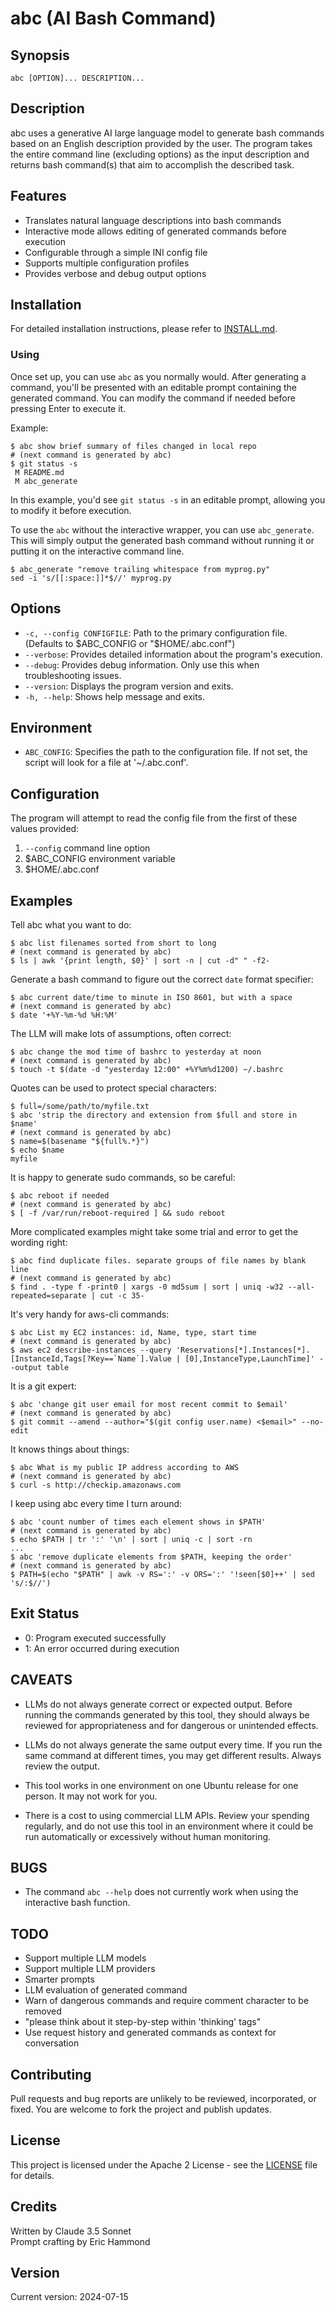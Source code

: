 # abc (AI Bash Command)

## Synopsis

```
abc [OPTION]... DESCRIPTION...
```

## Description

abc uses a generative AI large language model to generate bash commands based on an English description provided by the user. The program takes the entire command line (excluding options) as the input description and returns bash command(s) that aim to accomplish the described task.

## Features

- Translates natural language descriptions into bash commands
- Interactive mode allows editing of generated commands before execution
- Configurable through a simple INI config file
- Supports multiple configuration profiles
- Provides verbose and debug output options

## Installation

For detailed installation instructions, please refer to [INSTALL.md](INSTALL.md).

### Using

Once set up, you can use `abc` as you normally would. After generating a command, you'll be presented with an editable prompt containing the generated command. You can modify the command if needed before pressing Enter to execute it.

Example:

```
$ abc show brief summary of files changed in local repo
# (next command is generated by abc)
$ git status -s
 M README.md
 M abc_generate
```

In this example, you'd see `git status -s` in an editable prompt, allowing you to modify it before execution.

To use the `abc` without the interactive wrapper, you can use `abc_generate`. This will simply output the generated bash command without running it or putting it on the interactive command line.

```
$ abc_generate "remove trailing whitespace from myprog.py"
sed -i 's/[[:space:]]*$//' myprog.py
```

## Options

- `-c, --config CONFIGFILE`: Path to the primary configuration file. (Defaults to $ABC_CONFIG or "$HOME/.abc.conf")
- `--verbose`: Provides detailed information about the program's execution.
- `--debug`: Provides debug information. Only use this when troubleshooting issues.
- `--version`: Displays the program version and exits.
- `-h, --help`: Shows help message and exits.

## Environment

- `ABC_CONFIG`: Specifies the path to the configuration file. If not set, the script will look for a file at '~/.abc.conf'.

## Configuration

The program will attempt to read the config file from the first of these values provided:
1. `--config` command line option
2. $ABC_CONFIG environment variable
3. $HOME/.abc.conf

## Examples

Tell abc what you want to do:

```
$ abc list filenames sorted from short to long
# (next command is generated by abc)
$ ls | awk '{print length, $0}' | sort -n | cut -d" " -f2-
```

Generate a bash command to figure out the correct `date` format specifier:

```
$ abc current date/time to minute in ISO 8601, but with a space
# (next command is generated by abc)
$ date '+%Y-%m-%d %H:%M'
```

The LLM will make lots of assumptions, often correct:

```
$ abc change the mod time of bashrc to yesterday at noon
# (next command is generated by abc)
$ touch -t $(date -d "yesterday 12:00" +%Y%m%d1200) ~/.bashrc
```

Quotes can be used to protect special characters:

```
$ full=/some/path/to/myfile.txt
$ abc 'strip the directory and extension from $full and store in $name'
# (next command is generated by abc)
$ name=$(basename "${full%.*}")
$ echo $name
myfile
```

It is happy to generate sudo commands, so be careful:

```
$ abc reboot if needed
# (next command is generated by abc)
$ [ -f /var/run/reboot-required ] && sudo reboot
```

More complicated examples might take some trial and error to get the wording right:

```
$ abc find duplicate files. separate groups of file names by blank line
# (next command is generated by abc)
$ find . -type f -print0 | xargs -0 md5sum | sort | uniq -w32 --all-repeated=separate | cut -c 35-
```

It's very handy for aws-cli commands:

```
$ abc List my EC2 instances: id, Name, type, start time
# (next command is generated by abc)
$ aws ec2 describe-instances --query 'Reservations[*].Instances[*].[InstanceId,Tags[?Key==`Name`].Value | [0],InstanceType,LaunchTime]' --output table
```

It is a git expert:

```
$ abc 'change git user email for most recent commit to $email'
# (next command is generated by abc)
$ git commit --amend --author="$(git config user.name) <$email>" --no-edit
```

It knows things about things:

```
$ abc What is my public IP address according to AWS
# (next command is generated by abc)
$ curl -s http://checkip.amazonaws.com
```

I keep using abc every time I turn around:

```
$ abc 'count number of times each element shows in $PATH'
# (next command is generated by abc)
$ echo $PATH | tr ':' '\n' | sort | uniq -c | sort -rn
...
$ abc 'remove duplicate elements from $PATH, keeping the order'
# (next command is generated by abc)
$ PATH=$(echo "$PATH" | awk -v RS=':' -v ORS=':' '!seen[$0]++' | sed 's/:$//')
```

## Exit Status

- 0: Program executed successfully
- 1: An error occurred during execution

## CAVEATS

- LLMs do not always generate correct or expected output. Before running the commands generated by this tool, they should always be reviewed for appropriateness and for dangerous or unintended effects.

- LLMs do not always generate the same output every time. If you run the same command at different times, you may get different results. Always review the output.

- This tool works in one environment on one Ubuntu release for one person. It may not work for you.

- There is a cost to using commercial LLM APIs. Review your spending regularly, and do not use this tool in an environment where it could be run automatically or excessively without human monitoring.

## BUGS

- The command `abc --help` does not currently work when using the interactive bash function.

## TODO

- Support multiple LLM models
- Support multiple LLM providers
- Smarter prompts
- LLM evaluation of generated command
- Warn of dangerous commands and require comment character to be removed
- "please think about it step-by-step within 'thinking' tags"
- Use request history and generated commands as context for conversation

## Contributing

Pull requests and bug reports are unlikely to be reviewed, incorporated, or fixed. You are welcome to fork the project and publish updates.

## License

This project is licensed under the Apache 2 License - see the [LICENSE](LICENSE) file for details.

## Credits

Written by Claude 3.5 Sonnet<br>
Prompt crafting by Eric Hammond

## Version

Current version: 2024-07-15